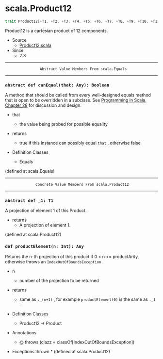 
#                               scala.Product12                               #

```scala
trait Product12[+T1, +T2, +T3, +T4, +T5, +T6, +T7, +T8, +T9, +T10, +T11, +T12] extends Product
```

Product12 is a cartesian product of 12 components.

* Source
  * [Product12.scala](https://github.com/scala/scala/tree/6d09a1ba5f/src/library/scala/Product12.scala#L1)
* Since
  * 2.3


--------------------------------------------------------------------------------
                    Abstract Value Members From scala.Equals
--------------------------------------------------------------------------------


### `abstract def canEqual(that: Any): Boolean`                              ###

A method that should be called from every well-designed equals method that is
open to be overridden in a subclass. See
[Programming in Scala, Chapter 28](http://www.artima.com/pins1ed/object-equality.html)
for discussion and design.

* that
  * the value being probed for possible equality
* returns
  * true if this instance can possibly equal `that` , otherwise false

* Definition Classes
  * Equals

(defined at scala.Equals)


--------------------------------------------------------------------------------
                  Concrete Value Members From scala.Product12
--------------------------------------------------------------------------------


### `abstract def _1: T1`                                                    ###

A projection of element 1 of this Product.

* returns
  * A projection of element 1.

(defined at scala.Product12)


### `def productElement(n: Int): Any`                                        ###

Returns the n-th projection of this product if 0 < n <= productArity, otherwise
throws an `IndexOutOfBoundsException` .

* n
  * number of the projection to be returned
* returns
  * same as `._(n+1)` , for example `productElement(0)` is the same as `._1` .

* Definition Classes
  * Product12 → Product
* Annotations
  * @ throws (clazz = classOf[IndexOutOfBoundsException])
* Exceptions thrown
  *
(defined at scala.Product12)
